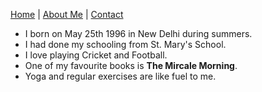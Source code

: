 [Home](index.markdown) | [About Me](aboutme.markdown) | [Contact](contact.markdown)

- I born on May 25th 1996 in New Delhi during summers.
- I had done my schooling from St. Mary's School.
- I love playing Cricket and Football.
- One of my favourite books is **The Mircale Morning**.
- Yoga and regular exercises are like fuel to me.
